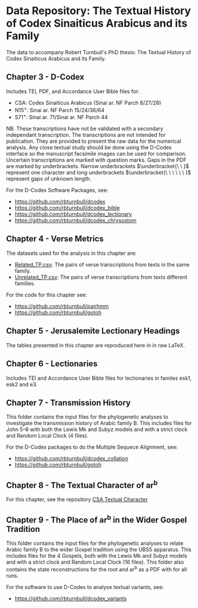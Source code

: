 # Data Repository: The Textual History of Codex Sinaiticus Arabicus and its Family
The data to accompany Robert Turnbull's PhD thesis: The Textual History of Codex Sinaiticus Arabicus and its Family.

## Chapter 3 - D-Codex
Includes TEI, PDF, and Accordance User Bible files for:
* CSA: Codex Sinaiticus Arabicus (Sinai ar. NF Parch 8/27/28)
* N15<sup>+</sup>: Sinai ar. NF Parch 15/24/36/64
* S71<sup>+</sup>: Sinai ar. 71/Sinai ar. NF Parch 44

NB. These transcriptions have not be validated with a secondary independant transcription. The transcriptions are not intended for publication. They are provided to present the raw data for the numerical analysis. Any close textual study should be done using the D-Codex interface so the manuscript facsimile images can be used for comparison. Uncertain transcriptions are marked with question marks. Gaps in the PDF are marked by underbrackets. Narrow underbrackets $\underbracket{\ \ }$ represent one character and long underbrackets $\underbracket{\ \ \ \ \ \ }$ represent gaps of unknown length.

For the D-Codex Software Packages, see:
* https://github.com/rbturnbull/dcodex
* https://github.com/rbturnbull/dcodex_bible
* https://github.com/rbturnbull/dcodex_lectionary
* https://github.com/rbturnbull/dcodex_chrysostom

## Chapter 4 - Verse Metrics
The datasets used for the analysis in this chapter are:
* [Related_TP.csv](Chapter4/Related_TP.csv): The pairs of verse transcriptions from texts in the same family.
* [Unrelated_TP.csv](Chapter4/Unrelated_TP.csv): The pairs of verse transcriptions from texts different families.

For the code for this chapter see:
* https://github.com/rbturnbull/pairhmm
* https://github.com/rbturnbull/gotoh

## Chapter 5 - Jerusalemite Lectionary Headings
The tables presented in this chapter are reproduced here in in raw LaTeX.

## Chapter 6 - Lectionaries
Includes TEI and Accordance User Bible files for lectionaries in familes esk1, esk2 and e3.

## Chapter 7 - Transmission History
This folder contains the input files for the phylogenetic analyses to investigate the transmission history of Arabic family B. This includes files for John 5–8 with both the Lewis Mk and Subyz models and with a strict clock and Random Local Clock (4 files).

For the D-Codex packages to do the Multiple Sequece Alignment, see:
* https://github.com/rbturnbull/dcodex_collation
* https://github.com/rbturnbull/gotoh

## Chapter 8 - The Textual Character of ar<sup>b</sup>
For this chapter, see the repository [CSA Textual Character](https://github.com/rbturnbull/csa-textual-character)

## Chapter 9 - The Place of ar<sup>b</sup> in the Wider Gospel Tradition
This folder contains the input files for the phylogenetic analyses to relate Arabic family B to the wider Gospel tradition using the UBS5 apparatus. This includes files for the 4 Gospels, both with the Lewis Mk and Subyz models and with a strict clock and Random Local Clock (16 files). This folder also contains the state reconstructions for the root and ar<sup>b</sup> as a PDF with for all runs.

For the software to use D-Codex to analyse textual variants, see:
* https://github.com/rbturnbull/dcodex_variants
